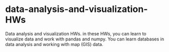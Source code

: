 # data-analysis-and-visualization-HWs
Data analysis and visualization HWs. in these HWs, you can learn to visualize data and work with pandas and numpy. You can learn databases in data analysis and working with map (GIS) data.
